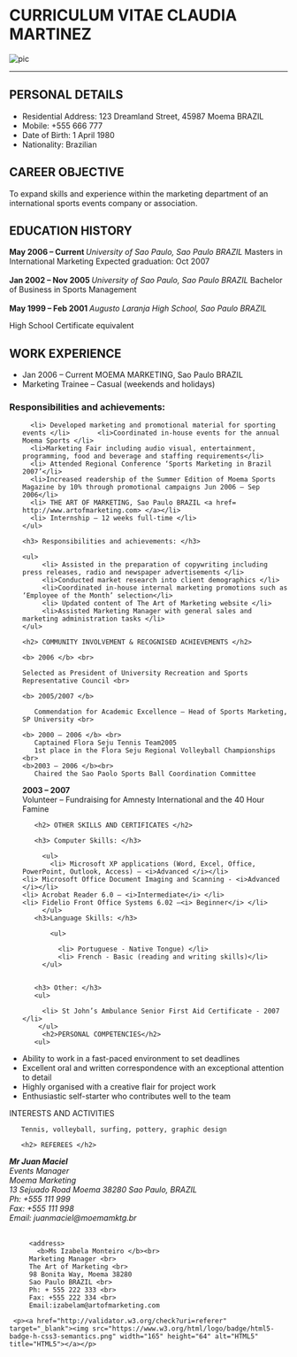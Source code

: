 <!DOCTYPE html>
<html lang="en" >
<head>
  <meta charset="utf-8">
  <meta name="viewport" content="width=device-width">
  <title>JS Bin</title>
</head>
<body>
<h1>CURRICULUM VITAE CLAUDIA MARTINEZ</h1>
 <img src= "https://s3.envato.com/files/244819570/preview.jpg" alt="pic">
  
  <hr>
  
  
  <h2>PERSONAL DETAILS</h2>
  <ul>
    <li> Residential Address:   123 Dreamland Street, 45987 Moema BRAZIL</li>
    <li>Mobile: +555 666 777</li>
    <li>Date of Birth: 1  April 1980</li>
    <li>Nationality: Brazilian </li>
    
  </ul>
  
  <h2>CAREER OBJECTIVE </h2>
  
  To expand skills and experience within the marketing department of an international sports events company or association.
  
  
  <h2>EDUCATION HISTORY</h2>
    
  <strong> May 2006 – Current </strong> <i> University of Sao Paulo, Sao Paulo BRAZIL </i> <a href=http//:www.fe.usp.br></a>
  Masters in International Marketing Expected graduation: Oct 2007 <br>
  <br>
  <strong>Jan 2002 – Nov 2005 </strong> <i>University of Sao Paulo, Sao Paulo BRAZIL </i> 
  Bachelor of Business in Sports Management <br>
  <br>
  <strong>May 1999 – Feb 2001 </strong> <i>Augusto Laranja High School, Sao Paulo BRAZIL </i>
  
  High School Certificate equivalent
  
  
  <h2>WORK EXPERIENCE</h2>
  
  <ul>
    <li>Jan 2006 – Current MOEMA MARKETING, Sao Paulo BRAZIL  <a href=http://www.moemamkt.com.br> </a> </li>
    <li>Marketing Trainee – Casual (weekends and holidays)</li>
  </ul>
    <h3> Responsibilities and achievements: </h3>
    
   <ul>
      
      <li> Developed marketing and promotional material for sporting events </li>       <li>Coordinated in-house events for the annual Moema Sports </li>
      <li>Marketing Fair including audio visual, entertainment, programming, food and beverage and staffing requirements</li>
      <li> Attended Regional Conference ‘Sports Marketing in Brazil 2007’</li>
      <li>Increased readership of the Summer Edition of Moema Sports Magazine by 10% through promotional campaigns Jun 2006 – Sep 2006</li>
      <li> THE ART OF MARKETING, Sao Paulo BRAZIL <a href= http://www.artofmarketing.com> </a></li>
      <li> Internship – 12 weeks full-time </li>
    </ul>
    
    <h3> Responsibilities and achievements: </h3>
    
    <ul>
         <li> Assisted in the preparation of copywriting including press releases, radio and newspaper advertisements </li>
         <li>Conducted market research into client demographics </li>
         <li>Coordinated in-house internal marketing promotions such as ‘Employee of the Month’ selection</li>
         <li> Updated content of The Art of Marketing website </li>
         <li>Assisted Marketing Manager with general sales and marketing administration tasks </li>
    </ul>
    
    <h2> COMMUNITY INVOLVEMENT & RECOGNISED ACHIEVEMENTS </h2>
       
    <b> 2006 </b> <br>
    
    Selected as President of University Recreation and Sports Representative Council <br>
    
    <b> 2005/2007 </b> 
    
       Commendation for Academic Excellence – Head of Sports Marketing, SP University <br>
    
    <b> 2000 – 2006 </b> <br>           
       Captained Flora Seju Tennis Team2005  
       1st place in the Flora Seju Regional Volleyball Championships <br>
    <b>2003 – 2006 </b><br>
       Chaired the Sao Paolo Sports Ball Coordination Committee
  <b>  2003 – 2007 </b><br>
       Volunteer – Fundraising for Amnesty International and the 40 Hour Famine
       
       <h2> OTHER SKILLS AND CERTIFICATES </h2>
         
       <h3> Computer Skills: </h3>
         
         <ul>
           <li> Microsoft XP applications (Word, Excel, Office, PowerPoint, Outlook, Access) – <i>Advanced </i></li>
    <li> Microsoft Office Document Imaging and Scanning - <i>Advanced </i></li>
    <li> Acrobat Reader 6.0 – <i>Intermediate</i> </li>
    <li> Fidelio Front Office Systems 6.02 –<i> Beginner</i> </li>
         </ul>
       <h3>Language Skills: </h3>
           
           <ul>
       
             <li> Portuguese - Native Tongue) </li>
             <li> French - Basic (reading and writing skills)</li>
         </ul>
             
             
       <h3> Other: </h3>
       <ul>
         
         <li> St John’s Ambulance Senior First Aid Certificate - 2007 </li>
        </ul>
         <h2>PERSONAL COMPETENCIES</h2>
       <ul>
  <li>Ability to work in a fast-paced environment to set deadlines </li>
        <li>Excellent oral and written correspondence with an exceptional attention to detail</li>
  <li>Highly organised with a creative flair for project work</li>
  <li>Enthusiastic self-starter who contributes well to the team </li> 
        
  </ul>
  INTERESTS AND ACTIVITIES
       
       Tennis, volleyball, surfing, pottery, graphic design
       
       <h2> REFEREES </h2>
       
  <address><b> Mr Juan Maciel</b> <br>
         Events Manager <br>
         Moema Marketing <br>
         13 Sejuado Road
         Moema 38280
         Sao Paulo, BRAZIL <br>
         Ph:   +555 111 999<br>
         Fax: +555 111 998<br>
         Email: juanmaciel@moemamktg.br
        </address>
         <br>
  
         <address>
           <b>Ms Izabela Monteiro </b><br>
         Marketing Manager <br>
         The Art of Marketing <br>
         98 Bonita Way, Moema 38280
         Sao Paulo BRAZIL <br>
         Ph: + 555 222 333 <br>
         Fax: +555 222 334 <br>
         Email:izabelam@artofmarketing.com 
  </address>
                    

                  
     <p><a href="http://validator.w3.org/check?uri=referer" target="_blank"><img src="https://www.w3.org/html/logo/badge/html5-badge-h-css3-semantics.png" width="165" height="64" alt="HTML5" title="HTML5"></a></p>
         
 

</body>
</html>
